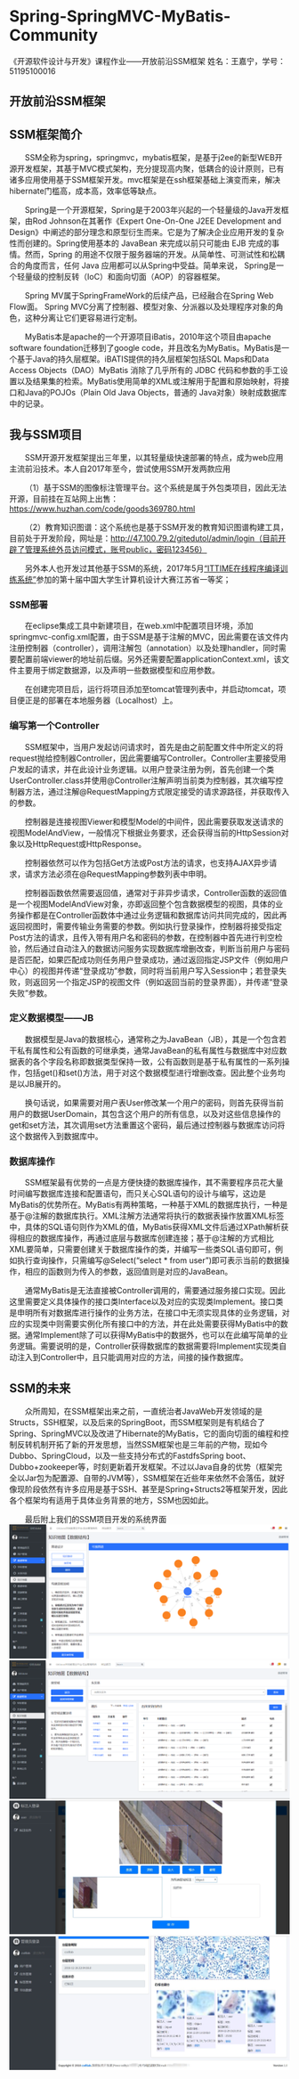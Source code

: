 # Spring-SpringMVC-MyBatis-Community
《开源软件设计与开发》课程作业——开放前沿SSM框架
姓名：王嘉宁，学号：51195100016
## 开放前沿SSM框架
## SSM框架简介
&emsp;&emsp;SSM全称为spring，springmvc，mybatis框架，是基于j2ee的新型WEB开源开发框架，其基于MVC模式架构，充分提现高内聚，低耦合的设计原则，已有诸多应用使用基于SSM框架开发。mvc框架是在ssh框架基础上演变而来，解决hibernate门槛高，成本高，效率低等缺点。

&emsp;&emsp;Spring是一个开源框架，Spring是于2003年兴起的一个轻量级的Java开发框架，由Rod Johnson在其著作《Expert One-On-One J2EE Development and Design》中阐述的部分理念和原型衍生而来。它是为了解决企业应用开发的复杂性而创建的。Spring使用基本的 JavaBean 来完成以前只可能由 EJB 完成的事情。然而，Spring 的用途不仅限于服务器端的开发。从简单性、可测试性和松耦合的角度而言，任何 Java 应用都可以从Spring中受益。简单来说， Spring是一个轻量级的控制反转（IoC）和面向切面（AOP）的容器框架。

&emsp;&emsp;Spring MV属于SpringFrameWork的后续产品，已经融合在Spring Web Flow面。 Spring MVC分离了控制器、模型对象、分派器以及处理程序对象的角色，这种分离让它们更容易进行定制。

&emsp;&emsp;MyBatis本是apache的一个开源项目iBatis，2010年这个项目由apache software foundation迁移到了google code，并且改名为MyBatis。MyBatis是一个基于Java的持久层框架。iBATIS提供的持久层框架包括SQL Maps和Data Access Objects（DAO）MyBatis  消除了几乎所有的 JDBC 代码和参数的手工设置以及结果集的检索。MyBatis使用简单的XML或注解用于配置和原始映射，将接口和Java的POJOs（Plain Old Java Objects，普通的  Java对象）映射成数据库中的记录。
## 我与SSM项目
&emsp;&emsp;SSM开源开发框架提出三年里，以其轻量级快速部署的特点，成为web应用主流前沿技术。本人自2017年至今，尝试使用SSM开发两款应用

&emsp;&emsp;（1）基于SSM的图像标注管理平台。这个系统是属于外包类项目，因此无法开源，目前挂在互站网上出售：https://www.huzhan.com/code/goods369780.html

&emsp;&emsp;（2）教育知识图谱：这个系统也是基于SSM开发的教育知识图谱构建工具，目前处于开发阶段，网址是：http://47.100.79.2/gitedutol/admin/login（目前开辟了管理系统外员访问模式，账号public，密码123456）

&emsp;&emsp;另外本人也开发过其他基于SSM的系统，2017年5月[“ITTIME在线程序编译训练系统”](http://www.iqiyi.com/w_19ru1crgd5.html)参加的第十届中国大学生计算机设计大赛江苏省一等奖；
### SSM部署

&emsp;&emsp;在eclipse集成工具中新建项目，在web.xml中配置项目环境，添加springmvc-config.xml配置，由于SSM是基于注解的MVC，因此需要在该文件内注册控制器（controller），调用注解包（annotation）以及处理handler，同时需要配置前端viewer的地址前后缀。另外还需要配置applicationContext.xml，该文件主要用于绑定数据源，以及声明一些数据模型和应用参数。

&emsp;&emsp;在创建完项目后，运行将项目添加至tomcat管理列表中，并启动tomcat，项目便正是的部署在本地服务器（Localhost）上。
### 编写第一个Controller

&emsp;&emsp;SSM框架中，当用户发起访问请求时，首先是由之前配置文件中所定义的将request抛给控制器Controller，因此需要编写Controller。Controller主要接受用户发起的请求，并在此设计业务逻辑。以用户登录注册为例，首先创建一个类UserController.class并使用@Controller注解声明当前类为控制器，其次编写控制器方法，通过注解@RequestMapping方式限定接受的请求源路径，并获取传入的参数。

&emsp;&emsp;控制器是连接视图Viewer和模型Model的中间件，因此需要获取发送请求的视图ModelAndView，一般情况下根据业务要求，还会获得当前的HttpSession对象以及HttpRequest或HttpResponse。

&emsp;&emsp;控制器依然可以作为包括Get方法或Post方法的请求，也支持AJAX异步请求，请求方法必须在@RequestMapping参数列表中申明。

&emsp;&emsp;控制器函数依然需要返回值，通常对于非异步请求，Controller函数的返回值是一个视图ModelAndView对象，亦即返回整个包含数据模型的视图，具体的业务操作都是在Controller函数体中通过业务逻辑和数据库访问共同完成的，因此再返回视图时，需要传输业务需要的参数。例如执行登录操作，控制器将接受指定Post方法的请求，且传入带有用户名和密码的参数，在控制器中首先进行判空检验，然后通过自动注入的数据访问服务实现数据库增删改查，判断当前用户与密码是否匹配，如果匹配成功则任务用户登录成功，通过返回指定JSP文件（例如用户中心）的视图并传递“登录成功”参数，同时将当前用户写入Session中；若登录失败，则返回另一个指定JSP的视图文件（例如返回当前的登录界面），并传递“登录失败”参数。
### 定义数据模型——JB
&emsp;&emsp;数据模型是Java的数据核心，通常称之为JavaBean（JB），其是一个包含若干私有属性和公有函数的可继承类，通常JavaBean的私有属性与数据库中对应数据表的各个字段名称即数据类型保持一致，公有函数则是基于私有属性的一系列操作，包括get()和set()方法，用于对这个数据模型进行增删改查。因此整个业务均是以JB展开的。

&emsp;&emsp;换句话说，如果需要对用户表User修改某一个用户的密码，则首先获得当前用户的数据UserDomain，其包含这个用户的所有信息，以及对这些信息操作的get和set方法，其次调用set方法重置这个密码，最后通过控制器与数据库访问将这个数据传入到数据库中。
### 数据库操作
&emsp;&emsp;SSM框架最有优势的一点是方便快捷的数据库操作，其不需要程序员花大量时间编写数据库连接和配置语句，而只关心SQL语句的设计与编写，这边是MyBatis的优势所在。MyBatis有两种策略，一种基于XML的数据库执行，一种是基于@注解的数据库执行。XML注解方法通常将执行的数据表操作放置XML标签中，具体的SQL语句则作为XML的值，MyBatis获得XML文件后通过XPath解析获得相应的数据库操作，再通过底层与数据库创建连接；基于@注解的方式相比XML要简单，只需要创建关于数据库操作的类，并编写一些类SQL语句即可，例如执行查询操作，只需编写@Select(“select * from user”)即可表示当前的数据操作，相应的函数则为传入的参数，返回值则是对应的JavaBean。

&emsp;&emsp;通常MyBatis是无法直接被Controller调用的，需要通过服务接口实现。因此这里需要定义具体操作的接口类Interface以及对应的实现类Implement。接口类是申明所有对数据库进行操作的业务方法，在接口中无须实现具体的业务逻辑，对应的实现类中则需要实例化所有接口中的方法，并在此处需要获得MyBatis中的数据。通常Implement除了可以获得MyBatis中的数据外，也可以在此编写简单的业务逻辑。需要说明的是，Controller获得数据库的数据需要将Implement实现类自动注入到Controller中，且只能调用对应的方法，间接的操作数据库。
## SSM的未来
&emsp;&emsp;众所周知，在SSM框架出来之前，一直统治者JavaWeb开发领域的是Structs，SSH框架，以及后来的SpringBoot，而SSM框架则是有机结合了Spring、SpringMVC以及改进了Hibernate的MyBatis，它的面向切面的编程和控制反转机制开拓了新的开发思想，当然SSM框架也是三年前的产物，现如今Dubbo、SpringCloud，以及一些支持分布式的FastdfsSpring boot、Dubbo+zookeeper等，时刻更新着开发框架。不过以Java自身的优势（框架完全以Jar包为配置源、自带的JVM等），SSM框架在近些年来依然不会落伍，就好像现阶段依然有许多应用是基于SSH、甚至是Spring+Structs2等框架开发，因此各个框架均有适用于具体业务背景的地方，SSM也因如此。

&emsp;&emsp;最后附上我们的SSM项目开发的系统界面
![教育知识图谱构建工具](https://github.com/wjn1996/Spring-SpringMVC-MyBatis-Community/blob/master/images/%E5%9B%BE%E7%89%871.png)
![教育知识图谱构建工具](https://github.com/wjn1996/Spring-SpringMVC-MyBatis-Community/blob/master/images/%E5%9B%BE%E7%89%872.png)
![图像标注管理系统](https://github.com/wjn1996/Spring-SpringMVC-MyBatis-Community/blob/master/images/%E6%88%AA%E5%8F%96%E5%9B%BE%E7%89%87%E5%B9%B6%E6%A0%87%E6%B3%A8.jpg)
![图像标注管理系统](https://github.com/wjn1996/Spring-SpringMVC-MyBatis-Community/blob/master/images/%E7%AE%A1%E7%90%86%E5%91%98%E6%9F%A5%E8%AF%A2%E4%BB%BB%E5%8A%A1%E5%AE%8C%E6%88%90%E6%83%85%E5%86%B5.jpg)

